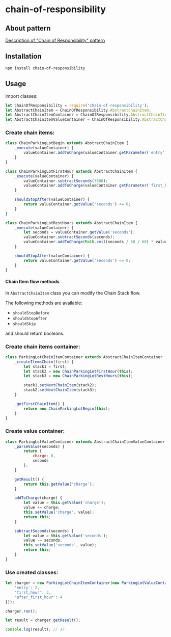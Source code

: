 # chain-of-responsibility

## About pattern
[Description of "Chain of Responsibility" pattern](https://www.joezimjs.com/javascript/javascript-design-patterns-chain-of-responsibility/)

## Installation
```
npm install chain-of-responsibility 
```

## Usage

Import classes:

```javascript
let ChainOfResponsibility = require('chain-of-responsibility');
let AbstractChainItem = ChainOfResponsibility.AbstractChainItem;
let AbstractChainItemContainer = ChainOfResponsibility.AbstractChainItemContainer;
let AbstractChainItemValueContainer = ChainOfResponsibility.AbstractChainItemValueContainer;
```

### Create chain items:

```javascript
class ChainParkingLotBegin extends AbstractChainItem {
    _execute(valueContainer) {
        valueContainer.addToCharge(valueContainer.getParameter('entry'));
    }
}
```

```javascript
class ChainParkingLotFirstHour extends AbstractChainItem {
    _execute(valueContainer) {
        valueContainer.subtractSeconds(3600);
        valueContainer.addToCharge(valueContainer.getParameter('first_hour'));
    }

    shouldStopAfter(valueContainer) {
        return valueContainer.getValue('seconds') <= 0;
    }
}
```

```javascript
class ChainParkingLotRestHours extends AbstractChainItem {
    _execute(valueContainer) {
        let seconds = valueContainer.getValue('seconds');
        valueContainer.subtractSeconds(seconds);
        valueContainer.addToCharge(Math.ceil(seconds / 60 / 60) * valueContainer.getParameter('after_first_hour'));
    }

    shouldStopAfter(valueContainer) {
        return valueContainer.getValue('seconds') <= 0;
    }
}
```

#### Chain Item flow methods

In ```AbstractChainItem``` class you can modify the Chain Stack flow.

The following methods are available:

* ```shouldStopBefore```
* ```shouldStopAfter```
* ```shouldSkip```

and should return booleans.

### Create chain items container:

```javascript
class ParkingLotChainItemContainer extends AbstractChainItemContainer {
    _createItemsChain(first) {
        let stack1 = first;
        let stack2 = new ChainParkingLotFirstHour(this);
        let stack3 = new ChainParkingLotRestHours(this);

        stack1.setNextChainItem(stack2);
        stack2.setNextChainItem(stack3);
    }

    _getFirstChainItem() {
        return new ChainParkingLotBegin(this);
    }
}
```

### Create value container:

```javascript
class ParkingLotValueContainer extends AbstractChainItemValueContainer {
    _parseValue(seconds) {
        return {
            charge: 0,
            seconds
        };
    }

    getResult() {
        return this.getValue('charge');
    }

    addToCharge(charge) {
        let value = this.getValue('charge');
        value += charge;
        this.setValue('charge', value);
        return this;
    }

    subtractSeconds(seconds) {
        let value = this.getValue('seconds');
        value -= seconds;
        this.setValue('seconds', value);
        return this;
    }
}
```

### Use created classes:

```javascript
let charger = new ParkingLotChainItemContainer(new ParkingLotValueContainer(12060, {
    'entry': 2,
    'first_hour': 3,
    'after_first_hour': 4
}));

charger.run();

let result = charger.getResult();

console.log(result); // 17
```